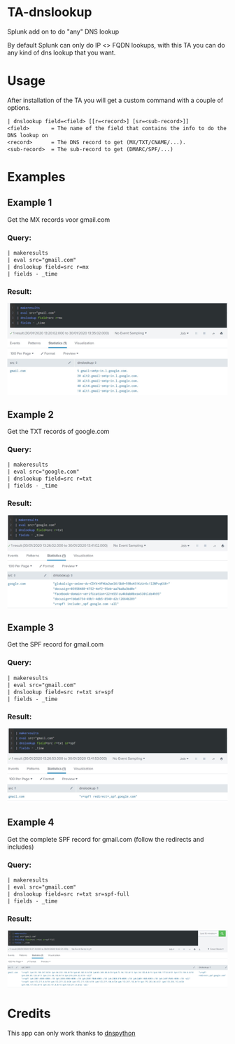 # TA-dnslookup
Splunk add on to do "any" DNS lookup

By default Splunk can only do IP <> FQDN lookups, with this TA you can do any kind of dns lookup that you want.

# Usage
After installation of the TA you will get a custom command with a couple of options. 
``` 
| dnslookup field=<field> [[r=<record>] [sr=<sub-record>]]
<field>       = The name of the field that contains the info to do the DNS lookup on
<record>      = The DNS record to get (MX/TXT/CNAME/...).
<sub-record>  = The sub-record to get (DMARC/SPF/...)
```
# Examples
## Example 1
Get the MX records voor gmail.com
### Query:
```
| makeresults
| eval src="gmail.com"
| dnslookup field=src r=mx
| fields - _time
```
### Result:
![Example 1](/static/example_01.jpg?raw=true "Results for example 1")

## Example 2
Get the TXT records of google.com
### Query:
```
| makeresults
| eval src="google.com"
| dnslookup field=src r=txt
| fields - _time
```
### Result:
![Example 2](/static/example_02.jpg?raw=true "Results for example 2")

## Example 3
Get the SPF record for gmail.com
### Query:
```
| makeresults
| eval src="gmail.com"
| dnslookup field=src r=txt sr=spf
| fields - _time
```
### Result:
![Example 3](/static/example_03.jpg?raw=true "Results for example 3")

## Example 4
Get the complete SPF record for gmail.com (follow the redirects and includes)
### Query:
```
| makeresults
| eval src="gmail.com"
| dnslookup field=src r=txt sr=spf-full
| fields - _time
```
### Result:
![Example 4](/static/example_04.jpg?raw=true "Results for example 4")

# Credits
This app can only work thanks to [dnspython](http://www.dnspython.org/)
